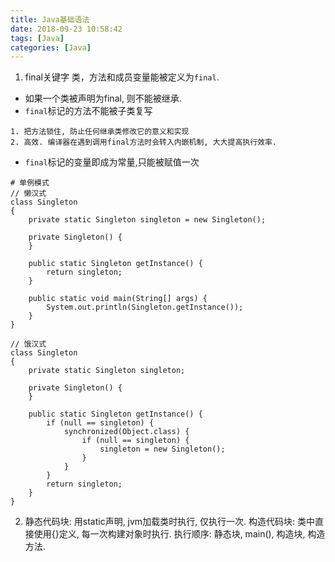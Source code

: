 ```yaml
---
title: Java基础语法
date: 2018-09-23 10:58:42
tags: [Java]
categories: [Java]
---
```

1. final关键字
类，方法和成员变量能被定义为`final`.  
- 如果一个类被声明为final, 则不能被继承.  
- `final`标记的方法不能被子类复写  
```
1. 把方法锁住, 防止任何继承类修改它的意义和实现
2. 高效. 编译器在遇到调用final方法时会转入内嵌机制, 大大提高执行效率.
```
- `final`标记的变量即成为常量,只能被赋值一次
```
# 单例模式
// 懒汉式
class Singleton
{
	private static Singleton singleton = new Singleton();

	private Singleton() {
	}

	public static Singleton getInstance() {
		return singleton;
	}

	public static void main(String[] args) {
		System.out.println(Singleton.getInstance());
	}
}

// 饿汉式
class Singleton
{
	private static Singleton singleton;

	private Singleton() {
	}

	public static Singleton getInstance() {
		if (null == singleton) {
			synchronized(Object.class) {
				if (null == singleton) {
					singleton = new Singleton();
				}
			}
		}
		return singleton;
	}
}
```

2. 静态代码块: 用static声明, jvm加载类时执行, 仅执行一次.
构造代码块: 类中直接使用{}定义, 每一次构建对象时执行.
执行顺序: 静态块, main(), 构造块, 构造方法.

